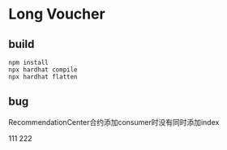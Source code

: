 # Long Voucher
## build
```shell
npm install
npx hardhat compile
npx hardhat flatten 
```

## bug
RecommendationCenter合约添加consumer时没有同时添加index

111
222